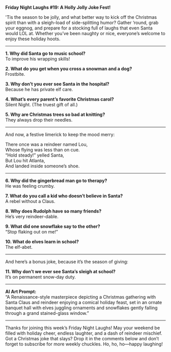 **Friday Night Laughs #19: A Holly Jolly Joke Fest!**

'Tis the season to be jolly, and what better way to kick off the Christmas spirit than with a sleigh-load of side-splitting humor? Gather ‘round, grab your eggnog, and prepare for a stocking full of laughs that even Santa would LOL at. Whether you’ve been naughty or nice, everyone’s welcome to enjoy these holiday hoots.

---

**1. Why did Santa go to music school?**\
To improve his wrapping skills!

**2. What do you get when you cross a snowman and a dog?**\
Frostbite.

**3. Why don’t you ever see Santa in the hospital?**\
Because he has private elf care.

**4. What’s every parent’s favorite Christmas carol?**\
Silent Night. (The truest gift of all.)

**5. Why are Christmas trees so bad at knitting?**\
They always drop their needles.

---

And now, a festive limerick to keep the mood merry:

There once was a reindeer named Lou,\
Whose flying was less than on cue.\
“Hold steady!” yelled Santa,\
But Lou hit Atlanta,\
And landed inside someone’s shoe.

---

**6. Why did the gingerbread man go to therapy?**\
He was feeling crumby.

**7. What do you call a kid who doesn’t believe in Santa?**\
A rebel without a Claus.

**8. Why does Rudolph have so many friends?**\
He’s very reindeer-dable.

**9. What did one snowflake say to the other?**\
“Stop flaking out on me!”

**10. What do elves learn in school?**\
The elf-abet.

---

And here’s a bonus joke, because it’s the season of giving:

**11. Why don’t we ever see Santa’s sleigh at school?**\
It’s on permanent snow-day duty.

---

**AI Art Prompt:**\
“A Renaissance-style masterpiece depicting a Christmas gathering with Santa Claus and reindeer enjoying a comical holiday feast, set in an ornate banquet hall with elves juggling ornaments and snowflakes gently falling through a grand stained-glass window.”

---

Thanks for joining this week’s Friday Night Laughs! May your weekend be filled with holiday cheer, endless laughter, and a dash of reindeer mischief. Got a Christmas joke that slays? Drop it in the comments below and don’t forget to subscribe for more weekly chuckles. Ho, ho, ho—happy laughing!

